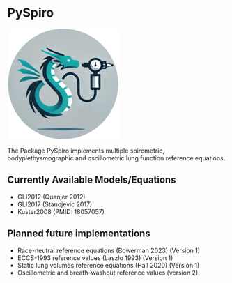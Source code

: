 # PySpiro

![logo](https://github.com/OnlineArts/PySpiro/blob/main/PySpiro/data/PySpiro_250x.png?raw=true)

The Package PySpiro implements multiple spirometric, bodyplethysmographic and oscillometric lung function reference equations.

## Currently Available Models/Equations

- GLI2012 (Quanjer 2012)
- GLI2017 (Stanojevic 2017)
- Kuster2008 (PMID: 18057057)

## Planned future implementations

- Race-neutral reference equations (Bowerman 2023) (Version 1)
- ECCS-1993 reference values (Laszlo 1993) (Version 1)
- Static lung volumes reference equations (Hall 2020) (Version 1)
- Oscillometric and breath-washout reference values (version 2).
